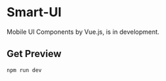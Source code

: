 # Smart-UI

Mobile UI Components by Vue.js, is in development.

## Get Preview

```
npm run dev
```





